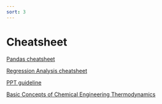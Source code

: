 ```yaml
---
sort: 3
---
```


# Cheatsheet


[Pandas cheatsheet](https://pandas.pydata.org/Pandas_Cheat_Sheet.pdf)

[Regression Analysis cheatsheet](https://colab.research.google.com/github/bundickm/CheatSheets/blob/master/Regression_Cheat_Sheet.ipynb)

[PPT guideline](http://dbach.in/pages/DBU%20Format%20for%20Preparation%20powerpoint%20of%20Dissertation.pdf)

[Basic Concepts of Chemical Engineering Thermodynamics](https://allinfoche.blogspot.com/2021/10/basic-concepts-of-chemical-engineering.html?m=1)


